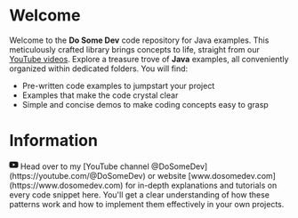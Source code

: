 # Welcome
Welcome to the **Do Some Dev** code repository for Java examples. This meticulously crafted library brings concepts to life, straight from our [YouTube videos](https://youtube.com/@DoSomeDev). Explore a treasure trove of **Java** examples, all conveniently organized within dedicated folders. You will find:
* Pre-written code examples to jumpstart your project
* Examples that make the code crystal clear
* Simple and concise demos to make coding concepts easy to grasp

# Information
<svg xmlns="http://www.w3.org/2000/svg" width="16" height="16" fill="currentColor" class="bi bi-youtube" viewBox="0 0 16 16">
  <path d="M8.051 1.999h.089c.822.003 4.987.033 6.11.335a2.01 2.01 0 0 1 1.415 1.42c.101.38.172.883.22 1.402l.01.104.022.26.008.104c.065.914.073 1.77.074 1.957v.075c-.001.194-.01 1.108-.082 2.06l-.008.105-.009.104c-.05.572-.124 1.14-.235 1.558a2.01 2.01 0 0 1-1.415 1.42c-1.16.312-5.569.334-6.18.335h-.142c-.309 0-1.587-.006-2.927-.052l-.17-.006-.087-.004-.171-.007-.171-.007c-1.11-.049-2.167-.128-2.654-.26a2.01 2.01 0 0 1-1.415-1.419c-.111-.417-.185-.986-.235-1.558L.09 9.82l-.008-.104A31 31 0 0 1 0 7.68v-.123c.002-.215.01-.958.064-1.778l.007-.103.003-.052.008-.104.022-.26.01-.104c.048-.519.119-1.023.22-1.402a2.01 2.01 0 0 1 1.415-1.42c.487-.13 1.544-.21 2.654-.26l.17-.007.172-.006.086-.003.171-.007A100 100 0 0 1 7.858 2zM6.4 5.209v4.818l4.157-2.408z"/>
</svg>
Head over to my [YouTube channel @DoSomeDev](https://youtube.com/@DoSomeDev) or website [www.dosomedev.com](https://www.dosomedev.com) for in-depth explanations and tutorials on every code snippet here. You'll get a clear understanding of how these patterns work and how to implement them effectively in your own projects.

